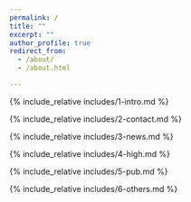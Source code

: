 ```yaml
---
permalink: /
title: ""
excerpt: ""
author_profile: true
redirect_from: 
  - /about/
  - /about.html

---
```


<span class='anchor' id='about-me'></span>
{% include_relative includes/1-intro.md %}

<span class='anchor' id='-contact'></span>
{% include_relative includes/2-contact.md %}


{% include_relative includes/3-news.md %}

<span class='anchor' id='-hight'></span>
{% include_relative includes/4-high.md %}

<span class='anchor' id='-pub'></span>
{% include_relative includes/5-pub.md %}

<span class='anchor' id='-honor'></span>
{% include_relative includes/6-others.md %}
